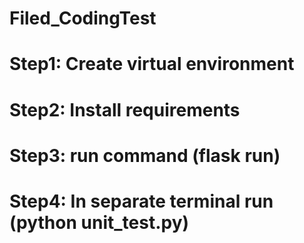 # Filed_CodingTest
# Step1: Create virtual environment
# Step2: Install requirements
# Step3: run command (flask run)
# Step4: In separate terminal run (python unit_test.py)
